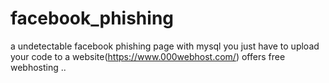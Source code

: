 # facebook_phishing
a undetectable facebook phishing page with mysql you just have to upload your code to a website(https://www.000webhost.com/) offers free webhosting .. 
